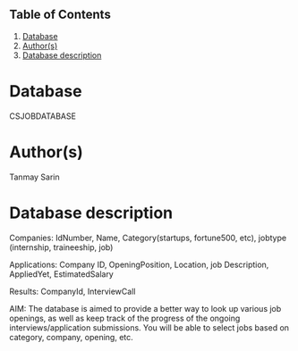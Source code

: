 ## Table of Contents
1. [Database](#database)
1. [Author(s)](#author)
1. [Database description](#description)
 
# Database
CSJOBDATABASE
# Author(s)
Tanmay Sarin
# Database description
Companies: IdNumber, Name, Category(startups, fortune500, etc), jobtype (internship, traineeship, job)

Applications: Company ID, OpeningPosition, Location,  job Description, AppliedYet, EstimatedSalary

Results: CompanyId, InterviewCall

AIM:
The database is aimed to provide a better way to look up various job openings, as well as keep track of the progress of the ongoing interviews/application submissions.
You will be able to select jobs based on category, company, opening, etc.

